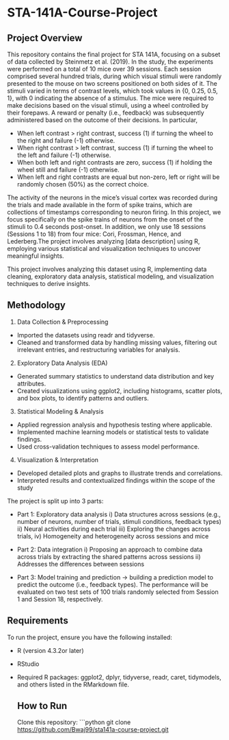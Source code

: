 # STA-141A-Course-Project

## Project Overview
This repository contains the final project for STA 141A, focusing on a subset of data collected by Steinmetz et al. (2019). In the study, the experiments were performed on a total of 10 mice over 39 sessions. Each session comprised several hundred trials, during which visual stimuli were randomly presented to the mouse on two screens positioned on both sides of it. The stimuli varied in terms of contrast levels, which took values in {0, 0.25, 0.5, 1}, with 0 indicating the absence of a stimulus. The mice were required to make decisions based on the visual stimuli, using a wheel controlled by their forepaws. A reward or penalty (i.e., feedback) was subsequently administered based on the outcome of their decisions. In particular,

- When left contrast > right contrast, success (1) if turning the wheel to the right and failure (-1) otherwise.
- When right contrast > left contrast, success (1) if turning the wheel to the left and failure (-1) otherwise.
- When both left and right contrasts are zero, success (1) if holding the wheel still and failure (-1) otherwise.
- When left and right contrasts are equal but non-zero, left or right will be randomly chosen (50%) as the correct choice.

The activity of the neurons in the mice’s visual cortex was recorded during the trials and made available in the form of spike trains, which are collections of timestamps corresponding to neuron firing. In this project, we focus specifically on the spike trains of neurons from the onset of the stimuli to 0.4 seconds post-onset. In addition, we only use 18 sessions (Sessions 1 to 18) from four mice: Cori, Frossman, Hence, and Lederberg.The project involves analyzing [data description] using R, employing various statistical and visualization techniques to uncover meaningful insights.

This project involves analyzing this dataset using R, implementing data cleaning, exploratory data analysis, statistical modeling, and visualization techniques to derive insights.

## Methodology
1. Data Collection & Preprocessing
- Imported the datasets using readr and tidyverse.
- Cleaned and transformed data by handling missing values, filtering out irrelevant entries, and restructuring variables for analysis.

2. Exploratory Data Analysis (EDA)
- Generated summary statistics to understand data distribution and key attributes.
- Created visualizations using ggplot2, including histograms, scatter plots, and box plots, to identify patterns and outliers.

3. Statistical Modeling & Analysis
- Applied regression analysis and hypothesis testing where applicable.
- Implemented machine learning models or statistical tests to validate findings.
- Used cross-validation techniques to assess model performance.

4. Visualization & Interpretation
- Developed detailed plots and graphs to illustrate trends and correlations.
- Interpreted results and contextualized findings within the scope of the study

The project is split up into 3 parts:
- Part 1: Exploratory data analysis
i) Data structures across sessions (e.g., number of neurons, number of trials, stimuli conditions, feedback types)
ii) Neural activities during each trial
iii) Exploring the changes across trials,
iv) Homogeneity and heterogeneity across sessions and mice

- Part 2: Data integration
i) Proposing an approach to combine data across trials by extracting the shared patterns across sessions
ii) Addresses the differences between sessions

- Part 3: Model training and prediction -> building a prediction model to predict the outcome (i.e., feedback types). The performance will be evaluated on two test sets of 100 trials randomly selected from Session 1 and Session 18, respectively.

## Requirements
To run the project, ensure you have the following installed:
- R (version 4.3.2or later)
- RStudio
- Required R packages: ggplot2, dplyr, tidyverse, readr, caret, tidymodels, and others listed in the RMarkdown file.

  ## How to Run
  Clone this repository: ```python
git clone https://github.com/Bwaj99/sta141a-course-project.git
  ```
